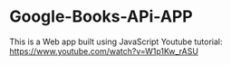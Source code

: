# Google-Books-APi-APP
This is a Web app built using JavaScript
Youtube tutorial: https://www.youtube.com/watch?v=W1p1Kw_rASU
